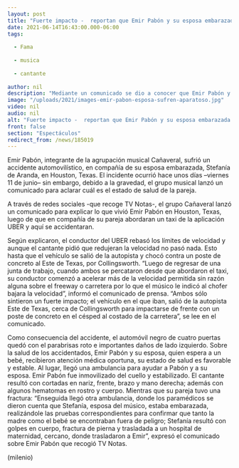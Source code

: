 ```yaml
---
layout: post
title: "Fuerte impacto -  reportan que Emir Pabón y su esposa embarazada sufrieron accidente automovilístico"
date: 2021-06-14T16:43:00.000-06:00
tags:
  
  - Fama
  
  - musica
  
  - cantante
  
author: nil
description: "Mediante un comunicado se dio a conocer que Emir Pabón y su esposa sufrieron un accidente automovilístico. "
image: "/uploads/2021/images-emir-pabon-esposa-sufren-aparatoso.jpg"
video: nil
audio: nil
alt: "Fuerte impacto -  reportan que Emir Pabón y su esposa embarazada sufrieron accidente automovilístico"
front: false
section: "Espectáculos"
redirect_from: /news/185019
---
```


Emir Pabón, integrante de la agrupación musical Cañaveral, sufrió un accidente automovilístico, en compañía de su esposa embarazada, Stefanía de Aranda, en Houston, Texas. El incidente ocurrió hace unos días –viernes 11 de junio– sin embargo, debido a la gravedad, el grupo musical lanzó un comunicado para aclarar cuál es el estado de salud de la pareja. 

A través de redes sociales -que recoge TV Notas-, el grupo Cañaveral lanzó un comunicado para explicar lo que vivió Emir Pabón en Houston, Texas, luego de que en compañía de su pareja abordaran un taxi de la aplicación UBER y aquí se accidentaran. 

Según explicaron, el conductor del UBER rebasó los límites de velocidad y aunque el cantante pidió que redujeran la velocidad no pasó nada. Esto hasta que el vehículo se salió de la autopista y chocó contra un poste de concreto al Este de Texas, por Collingsworth. 
“Luego de regresar de una junta de trabajo, cuando ambos se percataron desde que abordaron el taxi, su conductor comenzó a acelerar más de la velocidad permitida sin razón alguna sobre el freeway o carretera por lo que el músico le indicó al chofer bajara la velocidad”, informó el comunicado de prensa. 
“Ambos sólo sintieron un fuerte impacto; el vehículo en el que iban, salió de la autopista Este de Texas, cerca de Collingsworth para impactarse de frente con un poste de concreto en el césped al costado de la carretera”, se lee en el comunicado. 

Como consecuencia del accidente, el automóvil negro de cuatro puertas quedó con el parabrisas roto e importantes daños de lado izquierdo. Sobre la salud de los accidentados, Emir Pabón y su esposa, quien espera a un bebé, recibieron atención médica oportuna, su estado de salud es favorable y estable. Al lugar, llegó una ambulancia para ayudar a Pabón y a su esposa. Emir Pabón fue inmovilizado del cuello y estabilizado. El cantante resultó con cortadas en nariz, frente, brazo y mano derecha; además con algunos hematomas en rostro y cuerpo. Mientras que su pareja tuvo una fractura: 
“Enseguida llegó otra ambulancia, donde los paramédicos se dieron cuenta que Stefanía, esposa del músico, estaba embarazada, realizándole las pruebas correspondientes para confirmar que tanto la madre como el bebé se encontraban fuera de peligro; Stefanía resultó con golpes en cuerpo, fractura de pierna y trasladada a un hospital de maternidad, cercano, donde trasladaron a Emir”, expresó el comunicado sobre Emir Pabón que recogió TV Notas. 


(milenio)